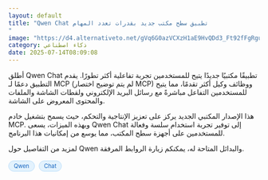 ```yaml
---
layout: default
title: "Qwen Chat تطبيق سطح مكتب جديد بقدرات تعدد المهام
"
image: "https://d4.alternativeto.net/gVq6G0azVCXzH1aE9HvQDd3_Ft92fFgRguI57czsHow/rs:fill:1520:760:0/g:ce:0:0/YWJzOi8vZGlzdC9jb250ZW50LzE3NTI0ODA1NDgyODkucG5n.png"
category: ذكاء اصطناعي
date: 2025-07-14T08:09:08
---
```


أطلق Qwen Chat تطبيقًا مكتبيًا جديدًا يتيح للمستخدمين تجربة تفاعلية أكثر تطورًا. يقدم التطبيق دعمًا لـ MCP (لم يتم توضيح اختصار MCP) ووظائف وكيل أكثر تقدمًا، مما يتيح للمستخدمين التفاعل مباشرةً مع رسائل البريد الإلكتروني ولقطات الشاشة والملفات والمحتوى المعروض على الشاشة.

هذا الإصدار المكتبي الجديد يركز على تعزيز الإنتاجية والتحكم، حيث يسمح بتشغيل خادم MCP. وبهذه الميزات، يسعى Qwen Chat إلى توفير تجربة استخدام سلسة وفعالة للمستخدمين على أجهزة سطح المكتب، مما يوسع من إمكانيات هذا البرنامج.

لمزيد من التفاصيل حول Qwen والبدائل المتاحة له، يمكنكم زيارة الروابط المرفقة.

<div style="margin-top:2px; margin-bottom:2px;"><a href="https://bidjadraft.github.io/?query=Qwen" style="background:#e3f2fd; color:#1565c0; font-size:80%; border-radius:12px; padding:3px 10px; margin:2px 4px 2px 0; display:inline-block; border:1px solid #bbdefb; text-decoration:none;">Qwen</a> <a href="https://bidjadraft.github.io/?query=Chat" style="background:#e3f2fd; color:#1565c0; font-size:80%; border-radius:12px; padding:3px 10px; margin:2px 4px 2px 0; display:inline-block; border:1px solid #bbdefb; text-decoration:none;">Chat</a></div><br><br>
